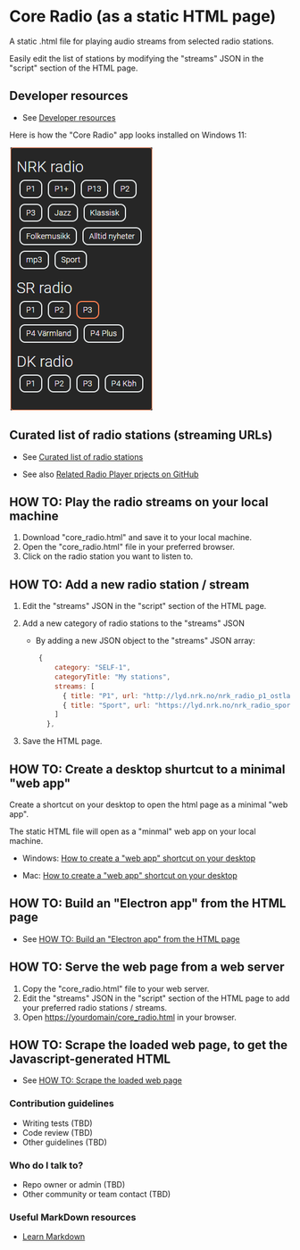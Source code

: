 # Core Radio (as a static HTML page)

A static .html file for playing audio streams from selected radio stations.

Easily edit the list of stations by modifying the "streams" JSON in the "script" section of the HTML page.

## Developer resources

* See [Developer resources](docs_DEV/README.md)

Here is how the "Core Radio" app looks installed on Windows 11:

![Radio Streams Player](./docs/SCREENSHOT_Core_Radio__as_web_app.png)

## Curated list of radio stations (streaming URLs)

* See [Curated list of radio stations](./docs/curated_list_of_radio_stations.md)

* See also [Related Radio Player prjects on GitHub](./docs/related_radio_player_projects.md)

## HOW TO: Play the radio streams on your local machine

1. Download "core_radio.html" and save it to your local machine.
2. Open the "core_radio.html" file in your preferred browser.
3. Click on the radio station you want to listen to.

## HOW TO: Add a new radio station / stream

1. Edit the "streams" JSON in the "script" section of the HTML page.

2. Add a new category of radio stations to the "streams" JSON

   * By adding a new JSON object to the "streams" JSON array:

    ```javascript
        {
            category: "SELF-1",
            categoryTitle: "My stations",
            streams: [
              { title: "P1", url: "http://lyd.nrk.no/nrk_radio_p1_ostlandssendingen_aac_h", type: "audio/aac" },
              { title: "Sport", url: "https://lyd.nrk.no/nrk_radio_sport_aac_h", type: "audio/aac" }
            ]
          },
    ```

3. Save the HTML page.

## HOW TO: Create a desktop shurtcut to a minimal "web app"

Create a shortcut on your desktop to open the html page as a minimal "web app".

The static HTML file will open as a "minmal" web app on your local machine.

* Windows: [How to create a "web app" shortcut on your desktop](docs/how_to__create_a_desktop_shortcut_on_Windows.md)

* Mac: [How to create a "web app" shortcut on your desktop](docs/how_to__create_a_desktop_shortcut_on_Mac.md)

## HOW TO: Build an "Electron app" from the HTML page

* See [HOW TO: Build an "Electron app" from the HTML page](./build__electron_app/README.md)

## HOW TO: Serve the web page from a web server

1. Copy the "core_radio.html" file to your web server.
2. Edit the "streams" JSON in the "script" section of the HTML page to add your preferred radio stations / streams.
3. Open  <https://yourdomain/core_radio.html> in your browser.

## HOW TO: Scrape the loaded web page, to get the Javascript-generated HTML

* See [HOW TO: Scrape the loaded web page](build__scrape_loaded_html_page/README.md)

### Contribution guidelines

* Writing tests (TBD)
* Code review (TBD)
* Other guidelines (TBD)

### Who do I talk to?

* Repo owner or admin (TBD)
* Other community or team contact (TBD)

### Useful MarkDown resources

* [Learn Markdown](https://bitbucket.org/tutorials/markdowndemo)
